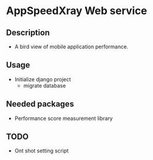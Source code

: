 # AppSpeedXray Web service

## Description
- A bird view of mobile application performance.

## Usage
- Initialize django project
  - migrate database

## Needed packages
- Performance score measurement library

## TODO
- Ont shot setting script
